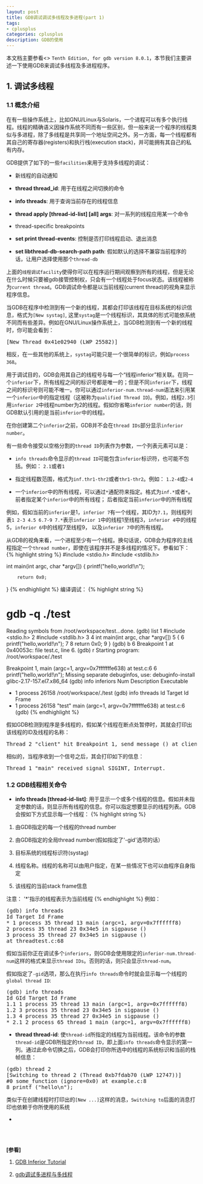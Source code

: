 ```yaml
---
layout: post
title: GDB调试调试多线程及多进程(part 1)
tags:
- cplusplus
categories: cplusplus
description: GDB的使用
---
```


本文档主要参看<<Debugging with GDB>> ```Tenth Edition, for gdb version 8.0.1```，本节我们主要讲述一下使用GDB来调试多线程及多进程程序。

<!-- more -->



## 1. 调试多线程

### 1.1 概念介绍

在有一些操作系统上，比如GNU/Linux与Solaris，一个进程可以有多个执行线程。线程的精确语义因操作系统不同而有一些区别，但一般来说一个程序的线程类似与多进程，除了多线程是共享同一个地址空间之外。另一方面，每一个线程都有其自己的寄存器(registers)和执行栈(execution stack)，并可能拥有其自己的私有内存。

GDB提供了如下的一些```facilities```来用于支持多线程的调试：

* 新线程的自动通知

* **thread thread_id**: 用于在线程之间切换的命令

* **info threads**: 用于查询当前存在的线程信息

* **thread apply [thread-id-list] [all] args**: 对一系列的线程应用某一个命令

* thread-specific breakpoints

* **set print thread-events**: 控制是否打印线程启动、退出消息

* **set libthread-db-search-path path**: 假如默认的选择不兼容当前程序的话，让用户选择使用那个```thread-db```

上面的```线程调试facility```使得你可以在程序运行期间观察到所有的线程，但是无论在什么时候只要被gdb接管控制权，只会有一个线程处于focus状态。该线程被称为```current thread```。GDB调试命令都是以当前线程(current thread)的视角来显示程序信息。

当GDB在程序中检测到有一个新的线程，其都会打印该线程在目标系统的标识信息，格式为```[New systag]```, 这里```systag```是一个线程标识，其具体的形式可能依系统不同而有些差异。例如在GNU/Linux操作系统上，当GDB检测到有一个新的线程时，你可能会看到：
<pre>
[New Thread 0x41e02940 (LWP 25582)]
</pre>
相反，在一些其他的系统上，```systag```可能只是一个很简单的标识，例如```process 368```。


用于调试目的，GDB会用其自己的线程号与每一个“线程inferior”相关联。在同一个```inferior```下，所有线程之间的标识号都是唯一的；但是不同```inferior```下，线程之间的标识号则可能不唯一。你可以通过```inferior-num.thread-num```语法来引用某一个```inferior```中的指定线程（这被称为```qualified Thread ID```)。例如，线程```2.3```引用```inferior 2```中线程number为2的线程。假如你省略```inferior number```的话，则GDB默认引用的是当前```inferior```中的线程。

在你创建第二个```inferior```之前，GDB并不会在```thread IDs```部分显示```inferior number```。

有一些命令接受以空格分割的```thread ID```列表作为参数，一个列表元素可以是：

* ```info threads```命令显示的```thread ID```可能包含```inferior```标识符，也可能不包括。例如： ```2.1```或者```1```

* 指定线程数范围，格式为```inf.thr1-thr2```或者```thr1-thr2```。例如： ```1.2-4```或```2-4```

* 一个```inferior```中的所有线程，可以通过```*```通配符来指定。格式为```inf.*```或者```*```。前者指定某个```inferior```中的所有线程； 后者指定当前```inferior```中的所有线程

例如，假如当前的```inferior```是1，```inferior 7```有一个线程，其ID为```7.1```，则线程列表```1 2-3 4.5 6.7-9 7.*```表示```inferior 1```中的线程1至线程3，```inferior 4```中的线程5，```inferior 6```中的线程7至线程9， 以及```inferior 7```中的所有线程。

从GDB的视角来看，一个进程至少有一个线程。换句话说，GDB会为程序的主线程指定一个```thread number```，即使在该程序并不是多线程的情况下。参看如下：
{% highlight string %}
#include <stdio.h>
#include <stdlib.h>

int main(int argc, char *argv[])
{
        printf("hello,world!\n");

        return 0x0;
}
{% endhighlight %}
编译调试：
{% highlight string %}
# gdb -q ./test
Reading symbols from /root/workspace/test...done.
(gdb) list
1       #include <stdio.h>
2       #include <stdlib.h>
3
4       int main(int argc, char *argv[])
5       {
6               printf("hello,world!\n");
7
8               return 0x0;
9       }
(gdb) b 6
Breakpoint 1 at 0x40053c: file test.c, line 6.
(gdb) r
Starting program: /root/workspace/./test 

Breakpoint 1, main (argc=1, argv=0x7fffffffe638) at test.c:6
6               printf("hello,world!\n");
Missing separate debuginfos, use: debuginfo-install glibc-2.17-157.el7.x86_64
(gdb) info inferiors
  Num  Description       Executable        
* 1    process 26158     /root/workspace/./test 
(gdb) info threads
  Id   Target Id         Frame 
* 1    process 26158 "test" main (argc=1, argv=0x7fffffffe638) at test.c:6
(gdb) 
{% endhighlight %}

假如GDB检测到程序是多线程的，假如某个线程在断点处暂停时，其就会打印出该线程的ID及线程的名称：
<pre>
Thread 2 "client" hit Breakpoint 1, send_message () at client.c:68
</pre>
相似的，当程序收到一个信号之后，其会打印如下的信息：
<pre>
Thread 1 "main" received signal SIGINT, Interrupt.
</pre>


### 1.2 GDB线程相关命令

* **info threads [thread-id-list]**: 用于显示一个或多个线程的信息。假如并未指定参数的话，则显示所有线程的信息。你可以指定想要显示的线程列表。GDB会按如下方式显示每一个线程：
{% highlight string %}
1. 由GDB指定的每一个线程的thread number

2. 由GDB指定的全局thread number(假如指定了'-gid'选项的话）

3. 目标系统的线程标识符(systag)

4. 线程名称。线程的名称可以由用户指定，在某一些情况下也可以由程序自身指定

5. 该线程的当前stack frame信息

注意： '*'指示的线程表示为当前线程
{% endhighlight %}
例如：
<pre>
(gdb) info threads
Id Target Id Frame
* 1 process 35 thread 13 main (argc=1, argv=0x7ffffff8)
2 process 35 thread 23 0x34e5 in sigpause ()
3 process 35 thread 27 0x34e5 in sigpause ()
at threadtest.c:68
</pre>
假如当前你正在调试多个```inferiors```，则GDB会使用限定的```inferior-num.thread-num```这样的格式来显示```thread IDs```。否则的话，则只会显示```thread-num```。

假如指定了```-gid```选项，那么在执行```info threads```命令时就会显示每一个线程的```global thread ID```:
<pre>
(gdb) info threads
Id GId Target Id Frame
1.1 1 process 35 thread 13 main (argc=1, argv=0x7ffffff8)
1.2 3 process 35 thread 23 0x34e5 in sigpause ()
1.3 4 process 35 thread 27 0x34e5 in sigpause ()
* 2.1 2 process 65 thread 1 main (argc=1, argv=0x7ffffff8)
</pre>


* **thread thread-id**: 使```thread-id```所指定的线程为当前线程。该命令的参数```thread-id```是GDB所指定的```thread ID```，即上面```info threads```命令显示的第一列。通过此命令切换之后，GDB会打印你所选中的线程的系统标识和当前的栈帧信息：
<pre>
(gdb) thread 2
[Switching to thread 2 (Thread 0xb7fdab70 (LWP 12747))]
#0 some_function (ignore=0x0) at example.c:8
8 printf ("hello\n");
</pre>
类似于在创建线程时打印出的```[New ...]```这样的消息，```Switching to```后面的消息打印也依赖于你所使用的系统

* 



<br />
<br />

**[参看]**


1. [GDB Inferior Tutorial](http://moss.cs.iit.edu/cs351/gdb-inferiors.html)

2. [gdb调试多进程与多线程](https://blog.csdn.net/snow_5288/article/details/72982594)


<br />
<br />
<br />





